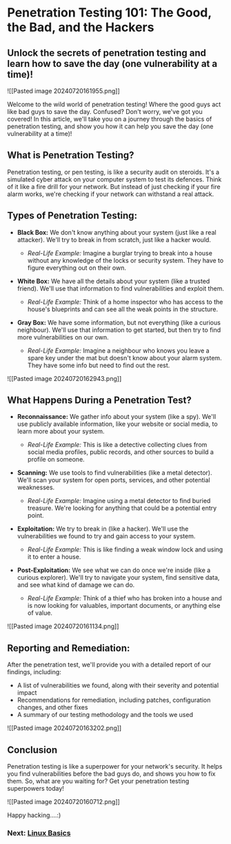 # Penetration Testing 101: The Good, the Bad, and the Hackers

## Unlock the secrets of penetration testing and learn how to save the day (one vulnerability at a time)!

![[Pasted image 20240720161955.png]]

Welcome to the wild world of penetration testing! Where the good guys act like bad guys to save the day. Confused? Don't worry, we've got you covered! In this article, we'll take you on a journey through the basics of penetration testing, and show you how it can help you save the day (one vulnerability at a time)!

## What is Penetration Testing?

Penetration testing, or pen testing, is like a security audit on steroids. It's a simulated cyber attack on your computer system to test its defences. Think of it like a fire drill for your network. But instead of just checking if your fire alarm works, we're checking if your network can withstand a real attack.

## Types of Penetration Testing:

- **Black Box:** We don't know anything about your system (just like a real attacker). We'll try to break in from scratch, just like a hacker would.
  - *Real-Life Example:* Imagine a burglar trying to break into a house without any knowledge of the locks or security system. They have to figure everything out on their own.

- **White Box:** We have all the details about your system (like a trusted friend). We'll use that information to find vulnerabilities and exploit them.
  - *Real-Life Example:* Think of a home inspector who has access to the house's blueprints and can see all the weak points in the structure.

- **Gray Box:** We have some information, but not everything (like a curious neighbour). We'll use that information to get started, but then try to find more vulnerabilities on our own.
  - *Real-Life Example:* Imagine a neighbour who knows you leave a spare key under the mat but doesn't know about your alarm system. They have some info but need to find out the rest.

![[Pasted image 20240720162943.png]]

## What Happens During a Penetration Test?

- **Reconnaissance:** We gather info about your system (like a spy). We'll use publicly available information, like your website or social media, to learn more about your system.
  - *Real-Life Example:* This is like a detective collecting clues from social media profiles, public records, and other sources to build a profile on someone.

- **Scanning:** We use tools to find vulnerabilities (like a metal detector). We'll scan your system for open ports, services, and other potential weaknesses.
  - *Real-Life Example:* Imagine using a metal detector to find buried treasure. We're looking for anything that could be a potential entry point.

- **Exploitation:** We try to break in (like a hacker). We'll use the vulnerabilities we found to try and gain access to your system.
  - *Real-Life Example:* This is like finding a weak window lock and using it to enter a house.

- **Post-Exploitation:** We see what we can do once we're inside (like a curious explorer). We'll try to navigate your system, find sensitive data, and see what kind of damage we can do.
  - *Real-Life Example:* Think of a thief who has broken into a house and is now looking for valuables, important documents, or anything else of value.

![[Pasted image 20240720161134.png]]

## Reporting and Remediation:

After the penetration test, we'll provide you with a detailed report of our findings, including:

- A list of vulnerabilities we found, along with their severity and potential impact
- Recommendations for remediation, including patches, configuration changes, and other fixes
- A summary of our testing methodology and the tools we used

![[Pasted image 20240720163202.png]]

## Conclusion

Penetration testing is like a superpower for your network's security. It helps you find vulnerabilities before the bad guys do, and shows you how to fix them. So, what are you waiting for? Get your penetration testing superpowers today!

![[Pasted image 20240720160712.png]]

Happy hacking....:)


### Next: [Linux Basics](Linux-Basics-B2.md) 